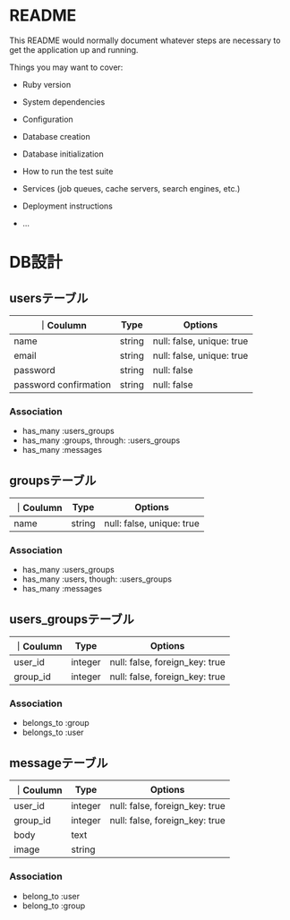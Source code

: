 # README

This README would normally document whatever steps are necessary to get the
application up and running.

Things you may want to cover:

* Ruby version

* System dependencies

* Configuration

* Database creation

* Database initialization

* How to run the test suite

* Services (job queues, cache servers, search engines, etc.)

* Deployment instructions

* ...

 # DB設計 

## usersテーブル

｜Coulumn|Type|Options|
|--------|----|-------|
|name|string|null: false, unique: true|
|email|string|null: false, unique: true|
|password|string|null: false|
|password confirmation|string|null: false|

### Association

- has_many :users_groups 
- has_many :groups, through: :users_groups
- has_many :messages

## groupsテーブル

｜Coulumn|Type|Options|
|--------|----|-------|
|name|string|null: false, unique: true|

### Association

- has_many :users_groups
- has_many :users, though: :users_groups
- has_many :messages

## users_groupsテーブル

｜Coulumn|Type|Options|
|--------|----|-------|
|user_id|integer|null: false, foreign_key: true|
|group_id|integer|null: false, foreign_key: true|

### Association 

- belongs_to :group
- belongs_to :user

## messageテーブル

｜Coulumn|Type|Options|
|--------|----|-------|
|user_id|integer|null: false, foreign_key: true|
|group_id|integer|null: false, foreign_key: true|
|body|text|
|image|string|

### Association

- belong_to :user
- belong_to :group